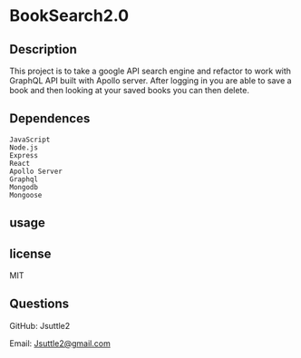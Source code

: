 # BookSearch2.0

## Description

This project is to take a google API search engine and refactor to work with GraphQL API built with Apollo server. After logging in you are able to save a book and then looking at your saved books you can then delete.

## Dependences

```
JavaScript
Node.js
Express
React
Apollo Server
Graphql
Mongodb
Mongoose
```

## usage



## license

MIT

## Questions

GitHub: Jsuttle2

Email: Jsuttle2@gmail.com
